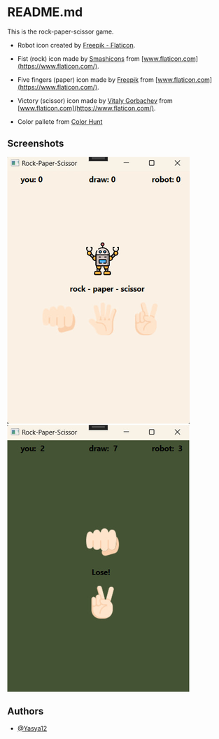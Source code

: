 
# README.md

This is the rock-paper-scissor game. 

- Robot icon created by <a href="https://www.flaticon.com/free-icons/robot" title="robot icons">Freepik - Flaticon</a>.
  
- Fist (rock) icon made by [Smashicons](https://www.flaticon.com/authors/smashicons) from [www.flaticon.com](https://www.flaticon.com/).

- Five fingers (paper) icon made by [Freepik](https://www.freepik.com) from [www.flaticon.com](https://www.flaticon.com/).

- Victory (scissor) icon made by [ Vitaly Gorbachev](https://www.flaticon.com/authors/vitaly-gorbachev) from [www.flaticon.com](https://www.flaticon.com/).

- Color pallete from [Color Hunt](https://colorhunt.co/palette/faf1e4cedebd9eb384435334)
## Screenshots

![title](images/demo_1.jpg)
![title](images/demo_2.jpg)

## Authors

- [@Yasya12](https://github.com/Yasya12)

